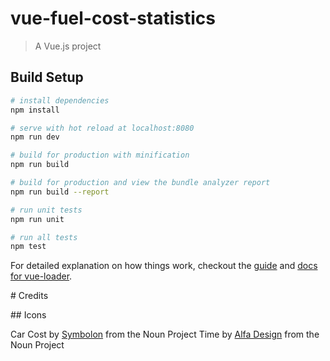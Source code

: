 # vue-fuel-cost-statistics

> A Vue.js project

## Build Setup

``` bash
# install dependencies
npm install

# serve with hot reload at localhost:8080
npm run dev

# build for production with minification
npm run build

# build for production and view the bundle analyzer report
npm run build --report

# run unit tests
npm run unit

# run all tests
npm test
```

For detailed explanation on how things work, checkout the [guide](http://vuejs-templates.github.io/webpack/) and [docs for vue-loader](http://vuejs.github.io/vue-loader).


# Credits

## Icons

Car Cost by [Symbolon](https://thenounproject.com/symbolon/) from the Noun Project
Time by [Alfa Design](https://thenounproject.com/alfadesign) from the Noun Project
